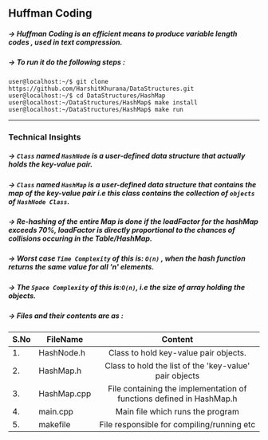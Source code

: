 &nbsp;&nbsp;&nbsp;&nbsp;&nbsp;&nbsp; <h2> Huffman Coding</h2>

##### -> Huffman Coding is an efficient means to produce variable length codes , used in text compression.
##### -> To run it do the following steps :
```
user@localhost:~/$ git clone https://github.com/HarshitKhurana/DataStructures.git
user@localhost:~/$ cd DataStructures/HashMap
user@localhost:~/DataStructures/HashMap$ make install
user@localhost:~/DataStructures/HashMap$ make run

```

<hr/>

### Technical Insights
##### -> `Class` named `HashNode` is a user-defined data structure that actually holds the key-value pair.
##### -> `Class` named `HashMap` is a user-defined data structure that contains the map of the key-value pair i.e this class contains the collection of `objects` of `HashNode Class`.
##### -> Re-hashing of the entire Map is done if the loadFactor for the hashMap exceeds 70%, loadFactor is directly proportional to the chances of collisions occuring in the Table/HashMap.
##### -> Worst case `Time Complexity` of this is: `O(n)` , when the hash function returns the same value for all 'n' elements.
##### -> The `Space Complexity` of this is:`O(n)`, i.e the size of array holding the objects.

##### -> Files and their contents are as : 

|S.No| FileName                                  | Content                                                                 |
|----| ------------------------------------------|:-----------------------------------------------------------------------:|
|1.  | HashNode.h                                | Class to hold key-value pair objects.                                   |
|2.  | HashMap.h                                 | Class to hold the list of the 'key-value' pair objects                  |
|3.  | HashMap.cpp                               | File containing the implementation of functions defined in HashMap.h    |
|4.  | main.cpp                                  | Main file which runs the program                                        |
|5.  | makefile                                  | File responsible for compiling/running etc                              |



